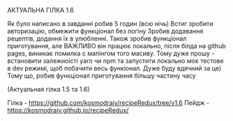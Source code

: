 АКТУАЛЬНА ГІЛКА 1.6

Як було написано в завданні робив 5 годин (всю нічь) Встиг зробити авторизацію, обмежити функціонал без логіну Зробив додавання рецептів, додання їх в улюбленні. Також зробив функціонал приготування, але ВАЖЛИВО він працює локально, після білда на github pages, виникає помилка с мапінгом того масиву. Тому дуже прошу - встановити залежноісті yarn чи npm та запустити локально моє тестове в dev режимі, щоб побачити весь функіонал. Дуже буду вдячний за це) Тому що, робив функціонал приготування більшу частину часу

(Актуальная гілка 1.5 та 1.6)

Гілка - https://github.com/kosmodraiv/recipeRedux/tree/v1.6 Пейдж - https://kosmodraiv.github.io/recipeRedux/
